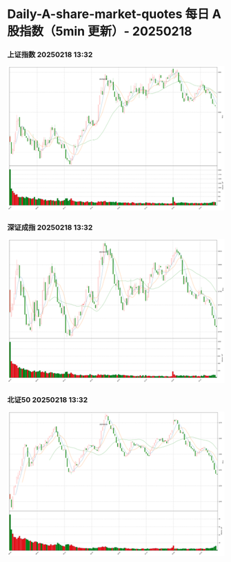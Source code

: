 
# Daily-A-share-market-quotes 每日 A 股指数（5min 更新）- 20250218

### 上证指数 20250218 13:32
![](./fig/2025/2/20250218-sh000001.png)

### 深证成指 20250218 13:32
![](./fig/2025/2/20250218-sz399001.png)

### 北证50 20250218 13:32
![](./fig/2025/2/20250218-bj899050.png)
